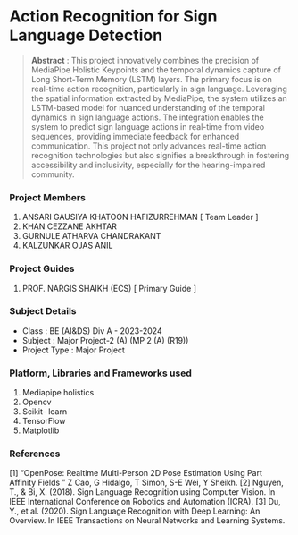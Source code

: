 # Action Recognition for Sign Language Detection

> **Abstract** : This project innovatively combines the precision of MediaPipe Holistic Keypoints and the temporal dynamics capture of Long Short-Term Memory (LSTM) layers. The primary focus is on real-time action recognition, particularly in sign language. Leveraging the spatial information extracted by MediaPipe, the system utilizes an LSTM-based model for nuanced understanding of the temporal dynamics in sign language actions. The integration enables the system to predict sign language actions in real-time from video sequences, providing immediate feedback for enhanced communication. This project not only advances real-time action recognition technologies but also signifies a breakthrough in fostering accessibility and inclusivity, especially for the hearing-impaired community.

### Project Members 
1. ANSARI GAUSIYA KHATOON HAFIZURREHMAN  [ Team Leader ] 
2. KHAN CEZZANE AKHTAR 
3. GURNULE ATHARVA CHANDRAKANT 
4. KALZUNKAR OJAS ANIL 

### Project Guides
1. PROF. NARGIS SHAIKH (ECS)  [ Primary Guide ] 

### Subject Details
- Class : BE (AI&DS) Div A - 2023-2024
- Subject : Major Project-2 (A) (MP 2 (A) (R19))
- Project Type : Major Project

### Platform, Libraries and Frameworks used
1. Mediapipe holistics
2. Opencv
3. Scikit- learn
4. TensorFlow
5. Matplotlib

### References
[1] “OpenPose: Realtime Multi-Person 2D Pose Estimation Using Part Affinity Fields ” Z Cao, 
G Hidalgo, T Simon, S-E Wei, Y Sheikh. 
[2] Nguyen, T., & Bi, X. (2018). Sign Language Recognition using Computer Vision. In IEEE 
International Conference on Robotics and Automation (ICRA). 
[3] Du, Y., et al. (2020). Sign Language Recognition with Deep Learning: An Overview. In IEEE 
Transactions on Neural Networks and Learning Systems.
